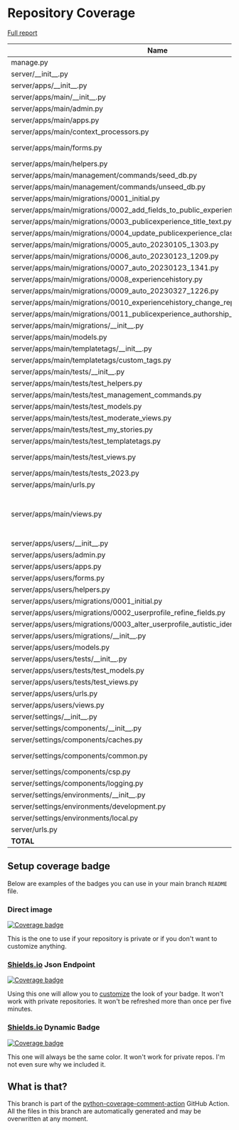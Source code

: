 # Repository Coverage

[Full report](https://htmlpreview.github.io/?https://github.com/alan-turing-institute/AutSPACEs/blob/python-coverage-comment-action-data/htmlcov/index.html)

| Name                                                                                   |    Stmts |     Miss |   Cover |   Missing |
|--------------------------------------------------------------------------------------- | -------: | -------: | ------: | --------: |
| manage.py                                                                              |       11 |        2 |     82% |     20-21 |
| server/\_\_init\_\_.py                                                                 |        0 |        0 |    100% |           |
| server/apps/\_\_init\_\_.py                                                            |        0 |        0 |    100% |           |
| server/apps/main/\_\_init\_\_.py                                                       |        0 |        0 |    100% |           |
| server/apps/main/admin.py                                                              |        4 |        0 |    100% |           |
| server/apps/main/apps.py                                                               |        3 |        0 |    100% |           |
| server/apps/main/context\_processors.py                                                |        4 |        0 |    100% |           |
| server/apps/main/forms.py                                                              |      115 |        3 |     97% |91, 93, 187 |
| server/apps/main/helpers.py                                                            |      255 |        1 |     99% |       581 |
| server/apps/main/management/commands/seed\_db.py                                       |       21 |        0 |    100% |           |
| server/apps/main/management/commands/unseed\_db.py                                     |       12 |        0 |    100% |           |
| server/apps/main/migrations/0001\_initial.py                                           |        6 |        0 |    100% |           |
| server/apps/main/migrations/0002\_add\_fields\_to\_public\_experiences.py              |        4 |        0 |    100% |           |
| server/apps/main/migrations/0003\_publicexperience\_title\_text.py                     |        4 |        0 |    100% |           |
| server/apps/main/migrations/0004\_update\_publicexperience\_class.py                   |        4 |        0 |    100% |           |
| server/apps/main/migrations/0005\_auto\_20230105\_1303.py                              |        4 |        0 |    100% |           |
| server/apps/main/migrations/0006\_auto\_20230123\_1209.py                              |        4 |        0 |    100% |           |
| server/apps/main/migrations/0007\_auto\_20230123\_1341.py                              |        4 |        0 |    100% |           |
| server/apps/main/migrations/0008\_experiencehistory.py                                 |        5 |        0 |    100% |           |
| server/apps/main/migrations/0009\_auto\_20230327\_1226.py                              |        5 |        0 |    100% |           |
| server/apps/main/migrations/0010\_experiencehistory\_change\_reply.py                  |        4 |        0 |    100% |           |
| server/apps/main/migrations/0011\_publicexperience\_authorship\_relation\_and\_more.py |        4 |        0 |    100% |           |
| server/apps/main/migrations/\_\_init\_\_.py                                            |        0 |        0 |    100% |           |
| server/apps/main/models.py                                                             |       31 |        1 |     97% |        47 |
| server/apps/main/templatetags/\_\_init\_\_.py                                          |        0 |        0 |    100% |           |
| server/apps/main/templatetags/custom\_tags.py                                          |       25 |        1 |     96% |        17 |
| server/apps/main/tests/\_\_init\_\_.py                                                 |        0 |        0 |    100% |           |
| server/apps/main/tests/test\_helpers.py                                                |      196 |        0 |    100% |           |
| server/apps/main/tests/test\_management\_commands.py                                   |       59 |        0 |    100% |           |
| server/apps/main/tests/test\_models.py                                                 |       25 |        0 |    100% |           |
| server/apps/main/tests/test\_moderate\_views.py                                        |      250 |        0 |    100% |           |
| server/apps/main/tests/test\_my\_stories.py                                            |       15 |        0 |    100% |           |
| server/apps/main/tests/test\_templatetags.py                                           |       12 |        0 |    100% |           |
| server/apps/main/tests/test\_views.py                                                  |      324 |        3 |     99% |   692-694 |
| server/apps/main/tests/tests\_2023.py                                                  |       12 |        7 |     42% |     11-35 |
| server/apps/main/urls.py                                                               |        4 |        0 |    100% |           |
| server/apps/main/views.py                                                              |      242 |        6 |     98% |90, 94, 160, 295-301, 498 |
| server/apps/users/\_\_init\_\_.py                                                      |        0 |        0 |    100% |           |
| server/apps/users/admin.py                                                             |        3 |        0 |    100% |           |
| server/apps/users/apps.py                                                              |        3 |        0 |    100% |           |
| server/apps/users/forms.py                                                             |       44 |        0 |    100% |           |
| server/apps/users/helpers.py                                                           |       23 |        0 |    100% |           |
| server/apps/users/migrations/0001\_initial.py                                          |        6 |        0 |    100% |           |
| server/apps/users/migrations/0002\_userprofile\_refine\_fields.py                      |        4 |        0 |    100% |           |
| server/apps/users/migrations/0003\_alter\_userprofile\_autistic\_identification.py     |        4 |        0 |    100% |           |
| server/apps/users/migrations/\_\_init\_\_.py                                           |        0 |        0 |    100% |           |
| server/apps/users/models.py                                                            |       22 |        0 |    100% |           |
| server/apps/users/tests/\_\_init\_\_.py                                                |        0 |        0 |    100% |           |
| server/apps/users/tests/test\_models.py                                                |       64 |        0 |    100% |           |
| server/apps/users/tests/test\_views.py                                                 |      144 |        0 |    100% |           |
| server/apps/users/urls.py                                                              |        4 |        0 |    100% |           |
| server/apps/users/views.py                                                             |       41 |        0 |    100% |           |
| server/settings/\_\_init\_\_.py                                                        |        8 |        0 |    100% |           |
| server/settings/components/\_\_init\_\_.py                                             |        4 |        0 |    100% |           |
| server/settings/components/caches.py                                                   |        2 |        0 |    100% |           |
| server/settings/components/common.py                                                   |       44 |        2 |     95% |   120-121 |
| server/settings/components/csp.py                                                      |        5 |        0 |    100% |           |
| server/settings/components/logging.py                                                  |        3 |        0 |    100% |           |
| server/settings/environments/\_\_init\_\_.py                                           |        1 |        0 |    100% |           |
| server/settings/environments/development.py                                            |       29 |        0 |    100% |           |
| server/settings/environments/local.py                                                  |        0 |        0 |    100% |           |
| server/urls.py                                                                         |       12 |        0 |    100% |           |
|                                                                              **TOTAL** | **2138** |   **26** | **99%** |           |


## Setup coverage badge

Below are examples of the badges you can use in your main branch `README` file.

### Direct image

[![Coverage badge](https://raw.githubusercontent.com/alan-turing-institute/AutSPACEs/python-coverage-comment-action-data/badge.svg)](https://htmlpreview.github.io/?https://github.com/alan-turing-institute/AutSPACEs/blob/python-coverage-comment-action-data/htmlcov/index.html)

This is the one to use if your repository is private or if you don't want to customize anything.

### [Shields.io](https://shields.io) Json Endpoint

[![Coverage badge](https://img.shields.io/endpoint?url=https://raw.githubusercontent.com/alan-turing-institute/AutSPACEs/python-coverage-comment-action-data/endpoint.json)](https://htmlpreview.github.io/?https://github.com/alan-turing-institute/AutSPACEs/blob/python-coverage-comment-action-data/htmlcov/index.html)

Using this one will allow you to [customize](https://shields.io/endpoint) the look of your badge.
It won't work with private repositories. It won't be refreshed more than once per five minutes.

### [Shields.io](https://shields.io) Dynamic Badge

[![Coverage badge](https://img.shields.io/badge/dynamic/json?color=brightgreen&label=coverage&query=%24.message&url=https%3A%2F%2Fraw.githubusercontent.com%2Falan-turing-institute%2FAutSPACEs%2Fpython-coverage-comment-action-data%2Fendpoint.json)](https://htmlpreview.github.io/?https://github.com/alan-turing-institute/AutSPACEs/blob/python-coverage-comment-action-data/htmlcov/index.html)

This one will always be the same color. It won't work for private repos. I'm not even sure why we included it.

## What is that?

This branch is part of the
[python-coverage-comment-action](https://github.com/marketplace/actions/python-coverage-comment)
GitHub Action. All the files in this branch are automatically generated and may be
overwritten at any moment.